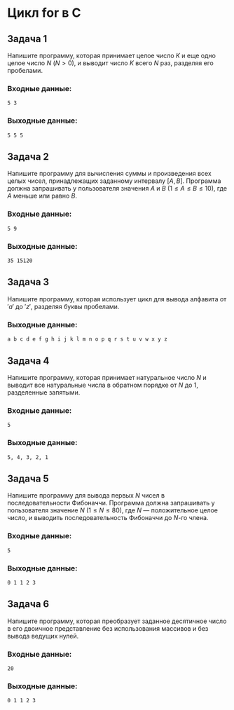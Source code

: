 # Цикл for в C

## Задача 1
Напишите программу, которая принимает целое число $K$ и еще одно целое число $N$ $(N > 0)$, и выводит число $K$ всего $N$ раз, разделяя его пробелами.

### Входные данные:
```
5 3
```
### Выходные данные:
```
5 5 5
```

## Задача 2
Напишите программу для вычисления суммы и произведения всех целых чисел, принадлежащих заданному интервалу $[A, B]$. Программа должна запрашивать у пользователя значения $A$ и $B$ $(1 \le A \le B \le 10)$, где $A$ меньше или равно $B$.

### Входные данные:
```
5 9
```
### Выходные данные:
```
35 15120
```

## Задача 3
Напишите программу, которая использует цикл для вывода алфавита от $'a'$ до $'z'$, разделяя буквы пробелами.

### Выходные данные:
```
a b c d e f g h i j k l m n o p q r s t u v w x y z
```

## Задача 4
Напишите программу, которая принимает натуральное число $N$ и выводит все натуральные числа в обратном порядке от $N$ до 1, разделенные запятыми.

### Входные данные:
```
5
```
### Выходные данные:
```
5, 4, 3, 2, 1
```

## Задача 5
Напишите программу для вывода первых $N$ чисел в последовательности Фибоначчи. Программа должна запрашивать у пользователя значение $N$ $(1 \leq N \leq 80)$, где $N$ — положительное целое число, и выводить последовательность Фибоначчи до $N$-го члена.

### Входные данные:
```
5
```
### Выходные данные:
```
0 1 1 2 3
```

## Задача 6
Напишите программу, которая преобразует заданное десятичное число в его двоичное представление без использования массивов и без вывода ведущих нулей.

### Входные данные:
```
20
```
### Выходные данные:
```
0 1 1 2 3
```
